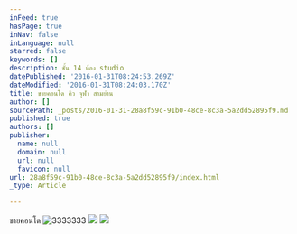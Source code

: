 ```yaml
---
inFeed: true
hasPage: true
inNav: false
inLanguage: null
starred: false
keywords: []
description: ชั้น 14 ห้อง studio
datePublished: '2016-01-31T08:24:53.269Z'
dateModified: '2016-01-31T08:24:03.170Z'
title: ขายคอนโด คิว จุฬา สามย่าน
author: []
sourcePath: _posts/2016-01-31-28a8f59c-91b0-48ce-8c3a-5a2dd52895f9.md
published: true
authors: []
publisher:
  name: null
  domain: null
  url: null
  favicon: null
url: 28a8f59c-91b0-48ce-8c3a-5a2dd52895f9/index.html
_type: Article

---
```

ขายคอนโด ![3333333](https://the-grid-user-content.s3-us-west-2.amazonaws.com/7a7ad46a-b7cc-48bf-a4b7-8c64f2674633.jpg)
![](https://the-grid-user-content.s3-us-west-2.amazonaws.com/eddfaa20-3234-4b1a-9740-c483906f76fb.png)
![](https://the-grid-user-content.s3-us-west-2.amazonaws.com/19a85bbc-7c7f-4268-ae09-9ce3138147fb.png)